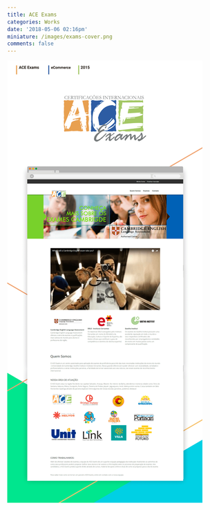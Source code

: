 ```yaml
---
title: ACE Exams
categories: Works
date: '2018-05-06 02:16pm'
miniature: /images/exams-cover.png
comments: false
---
```

![ACE Exams - eCommerce](/images/aceexams-case.png)
